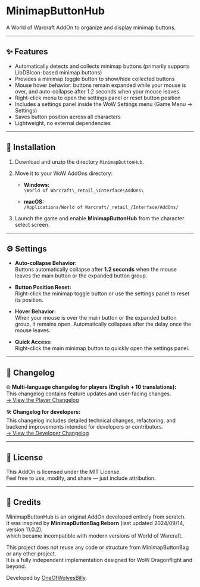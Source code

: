 # MinimapButtonHub

A World of Warcraft AddOn to organize and display minimap buttons.

---

## ✨ Features

- Automatically detects and collects minimap buttons (primarily supports LibDBIcon-based minimap buttons)
- Provides a minimap toggle button to show/hide collected buttons
- Mouse hover behavior: buttons remain expanded while your mouse is over, and auto-collapse after 1.2 seconds when your mouse leaves
- Right-click menu to open the settings panel or reset button position
- Includes a settings panel inside the WoW Settings menu (Game Menu → Settings)
- Saves button position across all characters
- Lightweight, no external dependencies

---

## 🔧 Installation

1. Download and unzip the directory `MinimapButtonHub`.
2. Move it to your WoW AddOns directory:

   - **Windows:**  
     `\World of Warcraft\_retail_\Interface\AddOns\`

   - **macOS:**  
     `/Applications/World of Warcraft/_retail_/Interface/AddOns/`

3. Launch the game and enable **MinimapButtonHub** from the character select screen.

---

## ⚙️ Settings

- **Auto-collapse Behavior:**  
  Buttons automatically collapse after **1.2 seconds** when the mouse leaves the main button or the expanded button group.

- **Button Position Reset:**  
  Right-click the minimap toggle button or use the settings panel to reset its position.

- **Hover Behavior:**  
  When your mouse is over the main button or the expanded button group, it remains open. Automatically collapses after the delay once the mouse leaves.

- **Quick Access:**  
  Right-click the main minimap button to quickly open the settings panel.

---

## 📜 Changelog

🌐 **Multi-language changelog for players (English + 10 translations):**  
This changelog contains feature updates and user-facing changes.  
[→ View the Player Changelog](https://github.com/OneOfWolvesBilly/MinimapButtonHub/blob/main/CHANGELOG_CURSEFORGE.md)

🛠 **Changelog for developers:**  
This changelog includes detailed technical changes, refactoring, and backend improvements intended for developers or contributors.  
[→ View the Developer Changelog](https://github.com/OneOfWolvesBilly/MinimapButtonHub#changelog)

---

## 🪪 License

This AddOn is licensed under the MIT License.  
Feel free to use, modify, and share — just include attribution.

---

## 🙌 Credits

MinimapButtonHub is an original AddOn developed entirely from scratch.  
It was inspired by **MinimapButtonBag Reborn** (last updated 2024/09/14, version 11.0.2),  
which became incompatible with modern versions of World of Warcraft.  

This project does not reuse any code or structure from MinimapButtonBag or any other project.  
It is a fully independent implementation designed for WoW Dragonflight and beyond.

Developed by [OneOfWolvesBilly](https://github.com/OneOfWolvesBilly).
